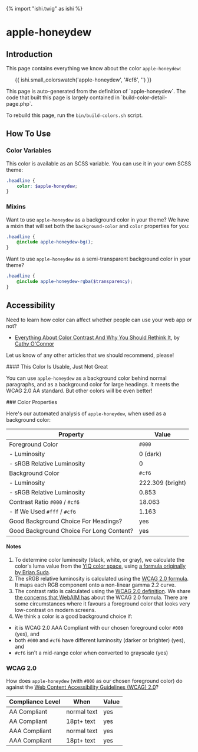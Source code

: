 {% import "ishi.twig" as ishi %}
# apple-honeydew

## Introduction

This page contains everything we know about the color `apple-honeydew`:

<div class="grid">
    <div class="cell">
        <div class="swatch">
            <ul>
                {{ ishi.small_colorswatch('apple-honeydew', '#cf6', '') }}
            </ul>
        </div>
    </div>
</div>

<div class="callout attention" markdown="1">
This page is auto-generated from the definition of `apple-honeydew`. The code that built this page is largely contained in `build-color-detail-page.php`.

To rebuild this page, run the `bin/build-colors.sh` script.
</div>

## How To Use

### Color Variables

This color is available as an SCSS variable. You can use it in your own SCSS theme:

```scss
.headline {
    color: $apple-honeydew;
}
```

### Mixins

Want to use `apple-honeydew` as a background color in your theme? We have a mixin that will set both the `background-color` and `color` properties for you:

```scss
.headline {
    @include apple-honeydew-bg();
}
```

Want to use `apple-honeydew` as a semi-transparent background color in your theme?

```scss
.headline {
    @include apple-honeydew-rgba($transparency);
}
```

## Accessibility

Need to learn how color can affect whether people can use your web app or not?

* [Everything About Color Contrast And Why You Should Rethink It](https://www.smashingmagazine.com/2014/10/color-contrast-tips-and-tools-for-accessibility/), by [Cathy O'Connor](http://www.twitter.com/cagocon)

Let us know of any other articles that we should recommend, please!
<div class="callout warning" markdown="1">
#### This Color Is Usable, Just Not Great

You can use `apple-honeydew` as a background color behind normal paragraphs, and as a background color for large headings. It meets the WCAG 2.0 AA standard. But other colors will be even better!
</div>
### Color Properties

Here's our automated analysis of `apple-honeydew`, when used as a background color:

Property | Value
---------|------
Foreground Color | `#000`
- Luminosity | 0 (dark)
- sRGB Relative Luminosity | 0
Background Color | `#cf6`
- Luminosity | 222.309 (bright)
- sRGB Relative Luminosity | 0.853
Contrast Ratio `#000` / `#cf6` | 18.063
- If We Used `#fff` / `#cf6` | 1.163
Good Background Choice For Headings? | yes
Good Background Choice For Long Content? | yes

#### Notes

1. To determine color luminosity (black, white, or gray), we calculate the color's luma value from the [YIQ color space](https://en.wikipedia.org/wiki/YIQ), using [a formula originally by Brian Suda](https://24ways.org/2010/calculating-color-contrast/).
1. The sRGB relative luminosity is calculated using the [WCAG 2.0 formula](https://www.w3.org/TR/WCAG20/#relativeluminancedef). It maps each RGB component onto a non-linear gamma 2.2 curve.
1. The contrast ratio is calculated using the [WCAG 2.0 definition](https://www.w3.org/TR/2008/REC-WCAG20-20081211/#contrast-ratiodef). We share [the concerns that WebAIM has](http://webaim.org/blog/wcag-2-1-feedback/) about the WCAG 2.0 formula. There are some circumstances where it favours a foreground color that looks very low-contrast on modern screens.
1. We think a color is a good background choice if:
  - it is WCAG 2.0 AAA Compliant with our chosen foreground color `#000` (yes), and
  - both `#000` and `#cf6` have different luminosity (darker or brighter) (yes), and
  - `#cf6` isn't a mid-range color when converted to grayscale (yes)

### WCAG 2.0

How does `apple-honeydew` (with `#000` as our chosen foreground color) do against the [Web Content Accessibility Guidelines (WCAG) 2.0](https://www.w3.org/TR/WCAG20/)?

Compliance Level | When | Value
-----------------|------|------
AA Compliant | normal text | yes
AA Compliant | 18pt+ text | yes
AAA Compliant | normal text | yes
AAA Compliant | 18pt+ text | yes
